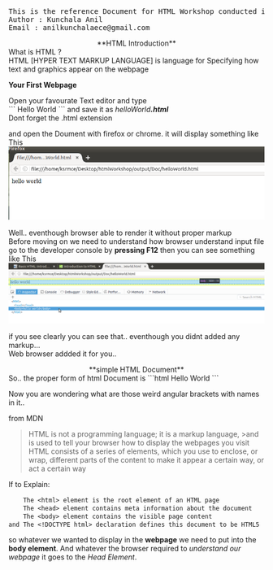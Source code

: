 <pre>
This is the reference Document for HTML Workshop conducted in KSRM College Of Engineering
Author : Kunchala Anil
Email : anilkunchalaece@gmail.com
</pre>
<center> **HTML Introduction**</center>
What is HTML ? <br>
HTML [HYPER TEXT MARKUP LANGUAGE] is language for Specifying how text and graphics appear on the webpage
<br>

**Your First Webpage** <br>
<p>
Open your favourate Text editor and type <br>
```
Hello World
```
and save it as <em>helloWorld<strong>.html</strong></em> <br>
Dont forget the .html extension

and open the Doument with firefox or chrome. it will display something like This
![helloWorld Output](docImages/helloWorld.png)

Well.. eventhough browser able to render it without proper markup <br>
Before moving on we need to understand how browser understand input file
<br>
go to the developer console by **pressing F12**
then you can see something like This
![helloWorld Debug Console](docImages/helloWorldF12.png)

if you see clearly you can see that.. eventhough you didnt added any markup...<br>
Web browser addded it for you..

<center> **simple HTML Document** </center>
So.. the proper form of html Document is
```html
<!DOCTYPE html>
<html>
  <head>
  </head>
  <body>
    Hello World
  </body>
</html>
```

Now you are wondering what are those weird angular brackets with names in it..

from MDN
>HTML is not a programming language; it is a markup language, >and is used to tell your browser how to display the webpages you visit
 HTML consists of a series of elements, which you use to enclose, or wrap, different parts of the content to make it appear a certain way, or act a certain way

If to Explain:

```
    The <html> element is the root element of an HTML page
    The <head> element contains meta information about the document
    The <body> element contains the visible page content
and The <!DOCTYPE html> declaration defines this document to be HTML5

```

so whatever we wanted to display in the **webpage** we need to put into the **body element**. And whatever the browser required to _understand our webpage_ it goes to the _Head Element_.

